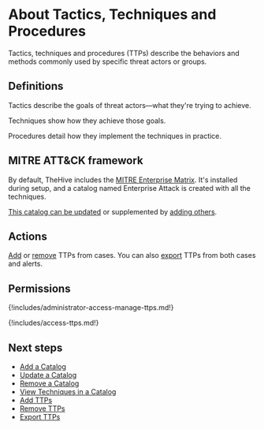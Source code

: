 # About Tactics, Techniques and Procedures

Tactics, techniques and procedures (TTPs) describe the behaviors and methods commonly used by specific threat actors or groups.

## Definitions

Tactics describe the goals of threat actors—what they're trying to achieve.

Techniques show how they achieve those goals.

Procedures detail how they implement the techniques in practice.

## MITRE ATT&CK framework

By default, TheHive includes the [MITRE Enterprise Matrix](https://attack.mitre.org/matrices/enterprise/). It's installed during setup, and a catalog named Enterprise Attack is created with all the techniques.

[This catalog can be updated](../../../../administration/ttps/update-a-catalog.md) or supplemented by [adding others](../../../../administration/ttps/add-a-catalog.md).

## Actions

[Add](add-ttps.md) or [remove](remove-ttps.md) TTPs from cases. You can also [export](export-ttps.md) TTPs from both cases and alerts.

## Permissions

{!includes/administrator-access-manage-ttps.md!}

{!includes/access-ttps.md!}

<h2>Next steps</h2>

* [Add a Catalog](../../../../administration/ttps/add-a-catalog.md)
* [Update a Catalog](../../../../administration/ttps/update-a-catalog.md)
* [Remove a Catalog](../../../../administration/ttps/remove-a-catalog.md)
* [View Techniques in a Catalog](../../../../administration/ttps/view-techniques-in-a-catalog.md)
* [Add TTPs](add-ttps.md)
* [Remove TTPs](remove-ttps.md)
* [Export TTPs](export-ttps.md)
